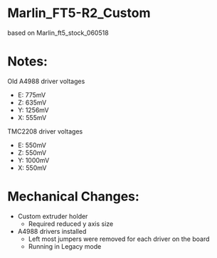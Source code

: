 # Marlin_FT5-R2_Custom

based on Marlin_ft5_stock_060518

# Notes:

Old A4988 driver voltages
 * E: 775mV
 * Z: 635mV
 * Y: 1256mV
 * X: 555mV

TMC2208 driver voltages
 * E: 550mV
 * Z: 550mV
 * Y: 1000mV
 * X: 550mV

# Mechanical Changes:
 * Custom extruder holder
	* Required reduced y axis size
 * A4988 drivers installed
	* Left most jumpers were removed for each driver on the board
	* Running in Legacy mode
